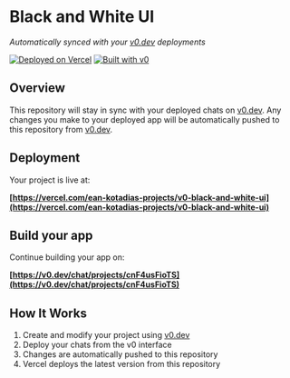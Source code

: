 # Black and White UI

*Automatically synced with your [v0.dev](https://v0.dev) deployments*

[![Deployed on Vercel](https://img.shields.io/badge/Deployed%20on-Vercel-black?style=for-the-badge&logo=vercel)](https://vercel.com/ean-kotadias-projects/v0-black-and-white-ui)
[![Built with v0](https://img.shields.io/badge/Built%20with-v0.dev-black?style=for-the-badge)](https://v0.dev/chat/projects/cnF4usFioTS)

## Overview

This repository will stay in sync with your deployed chats on [v0.dev](https://v0.dev).
Any changes you make to your deployed app will be automatically pushed to this repository from [v0.dev](https://v0.dev).

## Deployment

Your project is live at:

**[https://vercel.com/ean-kotadias-projects/v0-black-and-white-ui](https://vercel.com/ean-kotadias-projects/v0-black-and-white-ui)**

## Build your app

Continue building your app on:

**[https://v0.dev/chat/projects/cnF4usFioTS](https://v0.dev/chat/projects/cnF4usFioTS)**

## How It Works

1. Create and modify your project using [v0.dev](https://v0.dev)
2. Deploy your chats from the v0 interface
3. Changes are automatically pushed to this repository
4. Vercel deploys the latest version from this repository
